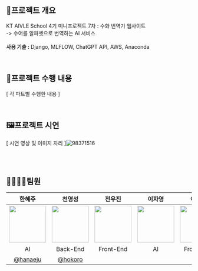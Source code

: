 ## 📖프로젝트 개요

KT AIVLE School 4기 미니프로젝트 7차 : 수화 번역기 웹사이트<br>
-> 수어를 알파벳으로 번역하는 AI 서비스<br><br>
**사용 기술 :** Django, MLFLOW, ChatGPT API, AWS, Anaconda 




<br>

## 🧾프로젝트 수행 내용
[ 각 파트별 수행한 내용  ]

<br>

## 🖼프로젝트 시연
[ 시연 영상 및 이미지 자리 ]![98371516]()


<br><br>
## 👨‍👩‍👧‍👧팀원
|한혜주|천영성|전우진|이자영|이수빈|송수영|설형호|김형진
|:-:|:-:|:-:|:-:|:-:|:-:|:-:|:-:|
|<img src='https://github.com/SuYoungSong/Web-Sign-Language-Translation/assets/80526924/54f99bef-4dd9-4a69-be51-da58e0fae9b4' width=100 />|<img src='https://github.com/SuYoungSong/Web-Sign-Language-Translation/assets/80526924/3364506b-8a46-4e78-b3ae-1006febe5991' width=100 />|<img src='https://github.com/SuYoungSong/Web-Sign-Language-Translation/assets/80526924/3364506b-8a46-4e78-b3ae-1006febe5991' width=100 />|<img src='https://github.com/SuYoungSong/Web-Sign-Language-Translation/assets/80526924/c1a14335-640f-4d64-85d6-fe2caad9ac4b' width=100 />|<img src='https://github.com/SuYoungSong/Web-Sign-Language-Translation/assets/80526924/c1a14335-640f-4d64-85d6-fe2caad9ac4b' width=100 />|<img src='https://github.com/SuYoungSong/Web-Sign-Language-Translation/assets/80526924/664bca9b-521b-45f2-a597-3c0766093067' width=100 />|<img src='https://github.com/SuYoungSong/Web-Sign-Language-Translation/assets/80526924/3364506b-8a46-4e78-b3ae-1006febe5991' width=100 />|<img src='https://github.com/SuYoungSong/Web-Sign-Language-Translation/assets/80526924/3364506b-8a46-4e78-b3ae-1006febe5991' width=100 />|
|AI|Back-End|Front-End|AI|Front-End|인프라|Back-End|Front-End| 
|[@hanaeju](https://github.com/hanaeju)|[@hokoro](https://github.com/hokoro)| | | |[@SuYoungSong](https://github.com/SuYoungSong)| | 

